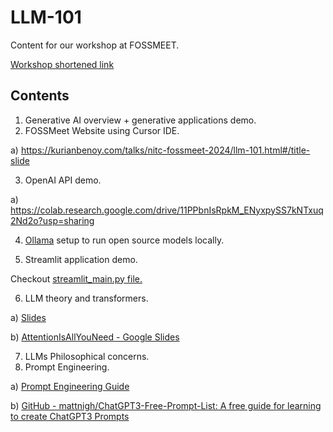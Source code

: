 # LLM-101
Content for  our workshop at FOSSMEET. 

[Workshop shortened link](https://tiny.cc/llm102)

## Contents

1. Generative AI overview + generative applications demo.
2. FOSSMeet Website using Cursor IDE.

a) https://kurianbenoy.com/talks/nitc-fossmeet-2024/llm-101.html#/title-slide 

3. OpenAI API demo.

a) https://colab.research.google.com/drive/11PPbnIsRpkM_ENyxpySS7kNTxuq2Nd2o?usp=sharing 

4. [Ollama](https://ollama.com/) setup to run open source models locally.

5. Streamlit application demo.

Checkout [streamlit_main.py file.](streamlit_main.py)

6. LLM theory and transformers.

a) [Slides](https://docs.google.com/presentation/d/10i4-uDHQrk1R00JoafUTCjhCI0cS1EfxY9iDlJhzsWw/edit?usp=sharing)

b) [AttentionIsAllYouNeed - Google Slides](https://docs.google.com/presentation/d/1qrrREyRh2uabWdYGnNEApNUbPnQMh670Ra1J9yYjqeI/edit#slide=id.g91e47d81a8_0_6)

7. LLMs Philosophical concerns.
8. Prompt Engineering.

a) [Prompt Engineering Guide](promptingguide.ai)

b) [GitHub - mattnigh/ChatGPT3-Free-Prompt-List: A free guide for learning to create ChatGPT3 Prompts](https://github.com/mattnigh/ChatGPT3-Free-Prompt-List)
